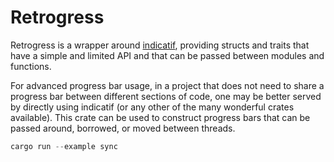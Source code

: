# Retrogress

Retrogress is a wrapper around
[indicatif](https://crates.io/crates/indicatif), providing structs and
traits that have a simple and limited API and that can be passed between
modules and functions.

For advanced progress bar usage, in a project that does not need to
share a progress bar between different sections of code, one may be
better served by directly using indicatif (or any other of the many
wonderful crates available). This crate can be used to construct
progress bars that can be passed around, borrowed, or moved between
threads.

``` rust
cargo run --example sync
```

